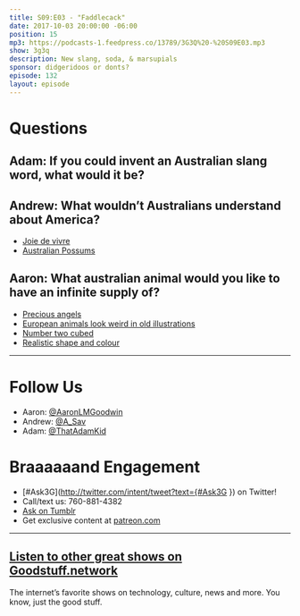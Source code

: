 ```yaml
---
title: S09:E03 - "Faddlecack"
date: 2017-10-03 20:00:00 -06:00
position: 15
mp3: https://podcasts-1.feedpress.co/13789/3G3Q%20-%20S09E03.mp3
show: 3g3q
description: New slang, soda, & marsupials
sponsor: didgeridoos or donts?
episode: 132
layout: episode
---
```



# Questions 

## Adam: If you could invent an Australian slang word, what would it be?

## Andrew: What wouldn’t Australians understand about America?
- [Joie de vivre](https://en.wikipedia.org/wiki/Joie_de_vivre)
- [Australian Possums](https://www.australiazoo.com.au/our-animals/mammals/possums-and-gliders/common-brushtail-possum)

## Aaron: What australian animal would you like to have an infinite supply of?
- [Precious angels](https://youtu.be/178BWFbldCY)
- [European animals look weird in old illustrations](http://blogs.bl.uk/digitisedmanuscripts/2014/06/weird-and-wonderful-creatures-of-the-bestiary.html)
- [Number two cubed](http://bit.ly/2yW9zXA)
- [Realistic shape and colour](https://www.truebluepoo.com.au/products/wombat-poo-br-dark-chocolate-cubes-br-realistic-shape-and-colour)

---

# Follow Us
* Aaron: [@AaronLMGoodwin](http://twitter.com/aaronlmgoodwin)
* Andrew: [@A_Sav](http://twitter.com/a_sav)
* Adam: [@ThatAdamKid](http://twitter.com/thatadamkid)

# Braaaaaand Engagement
* [#Ask3G](http://twitter.com/intent/tweet?text={#Ask3G }) on Twitter!
* Call/text us: 760-881-4382
* [Ask on Tumblr](http://3g3q.co/ask)
* Get exclusive content at [patreon.com](http://www.patreon.com/3g3q)

***

## [Listen to other great shows on Goodstuff.network](http://goodstuff.network/)
The internet’s favorite shows on technology, culture, news and more. You know, just the good stuff.

